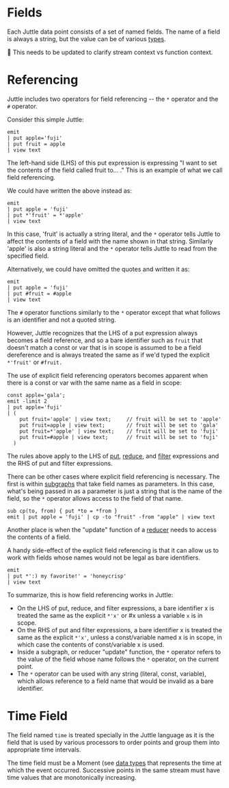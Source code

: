 Fields
======

Each Juttle data point consists of a set of named fields. The name of a field is always a string, but the value can be of various [types](../reference/data_types.md).

:construction: This needs to be updated to clarify stream context vs function context.


Referencing
===========

Juttle includes two operators for field referencing -- the `*` operator and the `#` operator.

Consider this simple Juttle:

```juttle
emit
| put apple='fuji'
| put fruit = apple
| view text
```

The left-hand side (LHS) of this put expression is expressing "I want to
set the contents of the field called fruit to… ." This is an example of
what we call field referencing.

We could have written the above instead as:

```juttle
emit
| put apple = 'fuji'
| put *'fruit' = *'apple'
| view text
```

In this case, 'fruit' is actually a string literal, and the `*` operator
tells Juttle to affect the contents of a field with the name shown in
that string. Similarly 'apple' is also a string literal and the `*` operator tells Juttle to read from the specified field.

Alternatively, we could have omitted the quotes and written it as:

```juttle
emit
| put apple = 'fuji'
| put #fruit = #apple
| view text
```

The `#` operator functions similarly to the `*` operator except that what follows is an identifier and not a quoted string.

However, Juttle recognizes that the LHS of a put expression
always becomes a field reference, and so a bare identifier such as `fruit`
that doesn't match a const or var that is in scope is assumed to be a field
dereference and is always treated the same as if we'd typed the explicit `*'fruit'` or `#fruit.`

The use of explicit field referencing operators becomes apparent when there is a const or var with the same name as a field in scope:

```juttle
const apple='gala';
emit -limit 2
| put apple='fuji'
| (
    put fruit='apple' | view text;     // fruit will be set to 'apple'
    put fruit=apple | view text;       // fruit will be set to 'gala'
    put fruit=*'apple' | view text;    // fruit will be set to 'fuji'
    put fruit=#apple | view text;      // fruit will be set to 'fuji'
  )
```

The rules above apply to the LHS of
[put](../processors/put.md),
[reduce](../processors/reduce.md),
and
[filter](../processors/filter.md)
expressions and the RHS of put and filter expressions.

There can be other cases where explicit field referencing is
necessary. The first is within
[subgraphs](./programming_constructs.md#subgraphs)
that take field names as parameters. In this case, what's being passed
in as a parameter is just a string that is the name of the field, so the `*` operator allows access to the field of that name.

```juttle
sub cp(to, from) { put *to = *from }
emit | put apple = 'fuji' | cp -to "fruit" -from "apple" | view text
```

Another place is when the "update" function of a
[reducer](../reducers/index.md)
needs to access the contents of a field.

A handy side-effect of the explicit field referencing is that
it can allow us to work with fields whose names would not be legal as
bare identifiers.

```juttle
emit
| put *':) my favorite!' = 'honeycrisp'
| view text
```

To summarize, this is how field referencing works in Juttle:

-   On the LHS of put, reduce, and filter expressions, a bare identifier
    x is treated the same as the explicit `*'x'` or #x unless a variable `x` is in scope.
-   On the RHS of put and filter expressions, a bare identifier x is
    treated the same as the explicit `*'x'`, unless a const/variable
    named x is in scope, in which case the contents of const/variable x
    is used.
-   Inside a subgraph, or reducer "update" function, the `*` operator
    refers to the value of the field whose name follows the `*` operator,
    on the current point.
-   The `*` operator can be used with any string (literal, const,
    variable), which allows reference to a field name that would be
    invalid as a bare identifier.

Time Field
==========

The field named `time` is treated specially in the Juttle language as it is the field that is used by various processors to order points and group them into appropriate time intervals.

The time field must be a Moment (see [data types](../reference/data_types.md) that represents the time at which the event occurred. Successive points in the same stream must have time values that are monotonically increasing.
